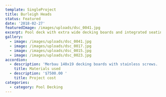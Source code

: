 ```yaml
---
template: SingleProject
title: Burleigh Heads
status: Featured
date: '2018-02-27'
featuredImage: /images/uploads/dsc_0041.jpg
excerpt: Pool deck with extra wide decking boards and integrated seating
gallery:
  - image: /images/uploads/dsc_0041.jpg
  - image: /images/uploads/dsc_0017.jpg
  - image: /images/uploads/dsc_0015.jpg
  - image: /images/uploads/dsc_0023.jpg
accordion:
  - description: 'Merbau 140x19 decking boards with stainless screws. '
    title: Materials used
  - description: '$7500.00 '
    title: Project cost
categories:
  - category: Pool Decking
---
```


